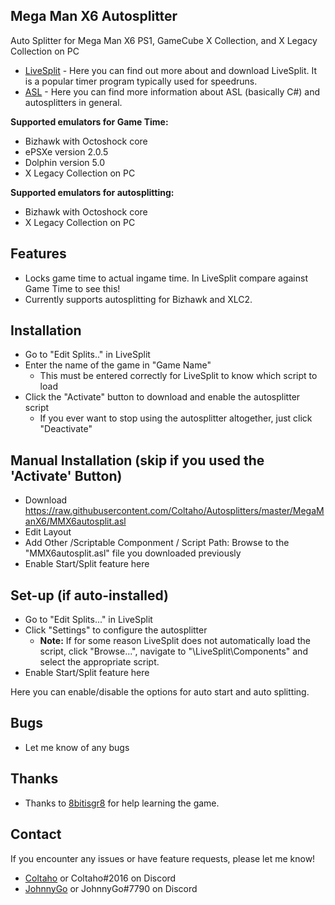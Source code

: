 ## Mega Man X6 Autosplitter

Auto Splitter for Mega Man X6 PS1, GameCube X Collection, and X Legacy Collection on PC

- [LiveSplit](http://livesplit.github.io/) - Here you can find out more about and download LiveSplit. It is a popular timer program typically used for speedruns.
- [ASL](https://github.com/LiveSplit/LiveSplit/blob/master/Documentation/Auto-Splitters.md) - Here you can find more information about ASL (basically C#) and autosplitters in general.

**Supported emulators for Game Time:**
 - Bizhawk with Octoshock core
 - ePSXe version 2.0.5
 - Dolphin version 5.0
 - X Legacy Collection on PC

**Supported emulators for autosplitting:**
 - Bizhawk with Octoshock core
 - X Legacy Collection on PC

## Features

- Locks game time to actual ingame time. In LiveSplit compare against Game Time to see this!
- Currently supports autosplitting for Bizhawk and XLC2.

## Installation 

- Go to "Edit Splits.." in LiveSplit
- Enter the name of the game in "Game Name"
  - This must be entered correctly for LiveSplit to know which script to load
- Click the "Activate" button to download and enable the autosplitter script
  - If you ever want to stop using the autosplitter altogether, just click "Deactivate"

## Manual Installation (skip if you used the 'Activate' Button)

- Download https://raw.githubusercontent.com/Coltaho/Autosplitters/master/MegaManX6/MMX6autosplit.asl
- Edit Layout
- Add Other /Scriptable Componment / Script Path: Browse to the "MMX6autosplit.asl" file you downloaded previously
- Enable Start/Split feature here

## Set-up (if auto-installed)

- Go to "Edit Splits..." in LiveSplit
- Click "Settings" to configure the autosplitter
  - **Note:** If for some reason LiveSplit does not automatically load the script, click "Browse...", navigate to "\LiveSplit\Components\" and select the appropriate script.
- Enable Start/Split feature here

Here you can enable/disable the options for auto start and auto splitting.

## Bugs

- Let me know of any bugs

## Thanks

- Thanks to [8bitisgr8](http://twitch.tv/8bitisgr8) for help learning the game.

## Contact

If you encounter any issues or have feature requests, please let me know! 

- [Coltaho](http://twitch.tv/Coltaho) or Coltaho#2016 on Discord
- [JohnnyGo](https://www.twitch.tv/johnnygo) or JohnnyGo#7790 on Discord